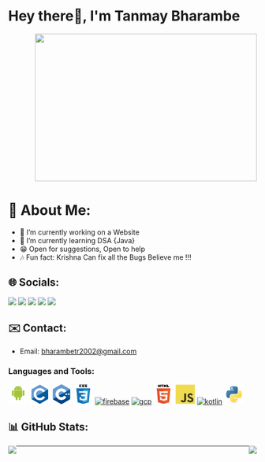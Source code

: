 <h1 align="left">Hey there👋, I'm Tanmay Bharambe</h1>

<div align="right">
  <img width="450" height="300" src="https://media.giphy.com/media/v1.Y2lkPTc5MGI3NjExYzcwMWM2MDFhNDMwNzYwYTE4YzA2ZWM0YzY1OTY1MGU2NzI1NGY4NCZjdD1n/qgQUggAC3Pfv687qPC/giphy.gif">
</div>

# 💫 About Me:
- 🔭 I’m currently working on a Website
- 🌱 I’m currently learning DSA {Java}
- 😁 Open for suggestions, Open to help
- 🎶 Fun fact: Krishna Can fix all the Bugs Believe me !!!

## 🌐 Socials:
<div>
  <a href="https://discord.gg/~Tanmay#8691"><img src="https://img.shields.io/badge/Discord-%237289DA.svg?logo=discord&logoColor=white"></a>
  <a href="https://instagram.com/_its_tanmayyy"><img src="https://img.shields.io/badge/Instagram-%23E4405F.svg?logo=Instagram&logoColor=white"></a>
  <a href="https://linkedin.com/in/tanmaybharambe"><img src="https://img.shields.io/badge/LinkedIn-%230077B5.svg?logo=linkedin&logoColor=white"></a>
  <a href="https://leetcode.com/bharambetr2002/"><img src="https://img.shields.io/badge/dynamic/json?labelColor=black&color=%23ffa116&label=LeetCode&query=solved&url=https%3A%2F%2Fbadge.xyli.tech/%2Fapi%2Fusers%2Fbharambetr2002&logo=leetcode&logoColor=yellow"></a>
  <a href="https://wakatime.com/@bharambetr2002"><img src="https://wakatime.com/badge/user/018bafed-988f-4a8f-9158-c0465ae00d92.svg"></a>
</div>

## ✉️ Contact:
- Email: bharambetr2002@gmail.com

<h3 align="left">Languages and Tools:</h3>
<div align="left">
  <a href="https://developer.android.com" target="_blank" rel="noreferrer"><img src="https://raw.githubusercontent.com/devicons/devicon/master/icons/android/android-original-wordmark.svg" alt="android" width="40" height="40"/></a>
  <a href="https://www.cprogramming.com/" target="_blank" rel="noreferrer"><img src="https://raw.githubusercontent.com/devicons/devicon/master/icons/c/c-original.svg" alt="c" width="40" height="40"/></a>
  <a href="https://www.w3schools.com/cpp/" target="_blank" rel="noreferrer"><img src="https://raw.githubusercontent.com/devicons/devicon/master/icons/cplusplus/cplusplus-original.svg" alt="cplusplus" width="40" height="40"/></a>
  <a href="https://www.w3schools.com/css/" target="_blank" rel="noreferrer"><img src="https://raw.githubusercontent.com/devicons/devicon/master/icons/css3/css3-original-wordmark.svg" alt="css3" width="40" height="40"/></a>
  <a href="https://firebase.google.com/" target="_blank" rel="noreferrer"><img src="https://www.vectorlogo.zone/logos/firebase/firebase-icon.svg" alt="firebase" width="40" height="40"/></a>
  <a href="https://cloud.google.com" target="_blank" rel="noreferrer"><img src="https://www.vectorlogo.zone/logos/google_cloud/google_cloud-icon.svg" alt="gcp" width="40" height="40"/></a>
  <a href="https://www.w3.org/html/" target="_blank" rel="noreferrer"><img src="https://raw.githubusercontent.com/devicons/devicon/master/icons/html5/html5-original-wordmark.svg" alt="html5" width="40" height="40"/></a>
  <a href="https://developer.mozilla.org/en-US/docs/Web/JavaScript" target="_blank" rel="noreferrer"><img src="https://raw.githubusercontent.com/devicons/devicon/master/icons/javascript/javascript-original.svg" alt="javascript" width="40" height="40"/></a>
  <a href="https://kotlinlang.org" target="_blank" rel="noreferrer"><img src="https://www.vectorlogo.zone/logos/kotlinlang/kotlinlang-icon.svg" alt="kotlin" width="40" height="40"/></a>
  <a href="https://www.python.org" target="_blank" rel="noreferrer"><img src="https://raw.githubusercontent.com/devicons/devicon/master/icons/python/python-original.svg" alt="python" width="40" height="40"/></a>
</div>

## 📊 GitHub Stats:
<img align="left" src="https://github-readme-stats.vercel.app/api?username=bharambetr2002&theme=tokyonight&hide_border=true&include_all_commits=false&count_private=true"/>
<img align="right" src="https://github-readme-stats.vercel.app/api/top-langs/?username=bharambetr2002&theme=tokyonight&hide_border=true&include_all_commits=false&count_private=false&layout=compact"/>

---
